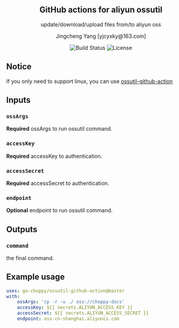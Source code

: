 <h2 align="center">GitHub actions for aliyun ossutil</h2>
<p align="center">update/download/upload files from/to aliyun oss</p>

<p align="center">Jingcheng Yang [yjcyxky@163.com]</p>

<p align="center">
<img src="https://github.com/go-choppy/ossutil-github-action-js/workflows/.github/workflows/test.yml/badge.svg" alt="Build Status">
<img src="https://img.shields.io/github/license/go-choppy/ossutil-github-action-js.svg" alt="License">
</p>

## Notice
If you only need to support linux, you can use [ossutil-github-action](https://github.com/go-choppy/ossutil-github-action)

## Inputs

### `ossArgs`
**Required** ossArgs to run ossutil command.

### `accessKey`
**Required** accessKey to authentication.

### `accessSecret`
**Required** accessSecret to authentication.

### `endpoint`
**Optional** endpoint to run ossutil command.


## Outputs

### `command`
the final command.

## Example usage

```yaml
uses: go-choppy/ossutil-github-action@master
with:
    ossArgs: 'cp -r -u ./ oss://choppy-docs'
    accessKey: ${{ secrets.ALIYUN_ACCESS_KEY }}
    accessSecret: ${{ secrets.ALIYUN_ACCESS_SECRET }}
    endpoint: oss-cn-shanghai.aliyuncs.com
```
